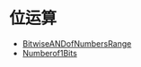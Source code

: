 # **位运算**

* [BitwiseANDofNumbersRange](./BitwiseANDofNumbersRange.md)
* [Numberof1Bits](./SearchinRotatedSortedArray.md) 